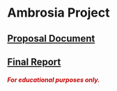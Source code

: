 # Ambrosia Project 

<h2>
  <a href="Proposal document.pdf">Proposal Document</a>
</h2>

<h2>
  <a href=" ITP2020_S2_05_G2.pdf">Final Report</a>
</h2>

<h5>
	<font color="#BF0000">For educational purposes only.</font>
</h5>



